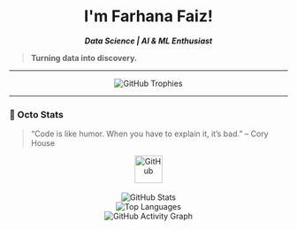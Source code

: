 <div align="center">

# I'm Farhana Faiz!  

<p align="center"><i><b>Data Science | AI & ML Enthusiast</b></i></p>


</div>


> **Turning data into discovery.**

---

<p align="center">
  <img src="https://github-profile-trophy.vercel.app/?username=farhanafaiz03&theme=algolia&no-frame=true&no-bg=false&margin-w=15" alt="GitHub Trophies"/>
</p>

---

### 🐙 Octo Stats

> “Code is like humor. When you have to explain it, it’s bad.” – Cory House

<div align="center">
  <img src="https://cdn.jsdelivr.net/gh/devicons/devicon/icons/github/github-original.svg" width="50" height="50" title="GitHub"/>
  <br><br>

  <img src="https://github-readme-stats.vercel.app/api?username=farhanafaiz03&show_icons=true&theme=algolia" alt="GitHub Stats" />
  <br>
  <img src="https://github-readme-stats.vercel.app/api/top-langs/?username=farhanafaiz03&layout=compact&hide_border=true&theme=algolia" alt="Top Languages" />
  <br> 
  <img src="https://github-readme-activity-graph.vercel.app/graph?username=farhanafaiz03&theme=react-dark" alt="GitHub Activity Graph" />

</div>


